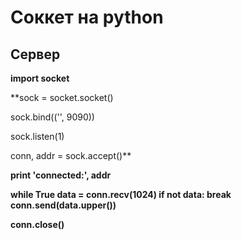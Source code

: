 # Соккет на python

## Сервер

**import socket**

**sock = socket.socket()


sock.bind(('', 9090))


sock.listen(1)


conn, addr = sock.accept()**

**print 'connected:', addr**

**while True
    data = conn.recv(1024)
    if not data:
        break
    conn.send(data.upper())**

**conn.close()**
